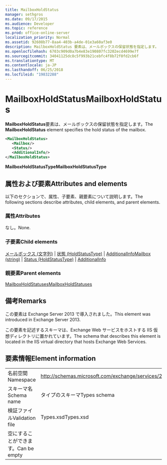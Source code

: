 ```yaml
---
title: MailboxHoldStatus
manager: sethgros
ms.date: 09/17/2015
ms.audience: Developer
ms.topic: reference
ms.prod: office-online-server
localization_priority: Normal
ms.assetid: 92608b77-8aa4-403b-a4de-01e3a60af3e0
description: MailboxHoldStatus 要素は、メールボックスの保留状態を指定します。
ms.openlocfilehash: 6703c909d0a7b4e83e190807fc3202ecd4699e7f
ms.sourcegitcommit: 34041125dc8c5f993b21cebfc4f8b72f0fd2cb6f
ms.translationtype: MT
ms.contentlocale: ja-JP
ms.lasthandoff: 06/25/2018
ms.locfileid: "19832288"
---
```

# <a name="mailboxholdstatus"></a><span data-ttu-id="c9adb-103">MailboxHoldStatus</span><span class="sxs-lookup"><span data-stu-id="c9adb-103">MailboxHoldStatus</span></span>

<span data-ttu-id="c9adb-104">**MailboxHoldStatus**要素は、メールボックスの保留状態を指定します。</span><span class="sxs-lookup"><span data-stu-id="c9adb-104">The **MailboxHoldStatus** element specifies the hold status of the mailbox.</span></span> 
  
```XML
<MailboxHoldStatus>
   <Mailbox/>
   <Status/>
   <AdditionalInfo/>
</MailboxHoldStatus>
```

<span data-ttu-id="c9adb-105">**MailboxHoldStatusType**</span><span class="sxs-lookup"><span data-stu-id="c9adb-105">**MailboxHoldStatusType**</span></span>

## <a name="attributes-and-elements"></a><span data-ttu-id="c9adb-106">属性および要素</span><span class="sxs-lookup"><span data-stu-id="c9adb-106">Attributes and elements</span></span>

<span data-ttu-id="c9adb-107">以下のセクションで、属性、子要素、親要素について説明します。</span><span class="sxs-lookup"><span data-stu-id="c9adb-107">The following sections describe attributes, child elements, and parent elements.</span></span>
  
### <a name="attributes"></a><span data-ttu-id="c9adb-108">属性</span><span class="sxs-lookup"><span data-stu-id="c9adb-108">Attributes</span></span>

<span data-ttu-id="c9adb-109">なし。</span><span class="sxs-lookup"><span data-stu-id="c9adb-109">None.</span></span>
  
### <a name="child-elements"></a><span data-ttu-id="c9adb-110">子要素</span><span class="sxs-lookup"><span data-stu-id="c9adb-110">Child elements</span></span>

<span data-ttu-id="c9adb-111">[メールボックス (文字列)](mailbox-string.md) | [状態 (HoldStatusType)](status-holdstatustype.md) | [AdditionalInfo](additionalinfo.md)</span><span class="sxs-lookup"><span data-stu-id="c9adb-111">[Mailbox (string)](mailbox-string.md) | [Status (HoldStatusType)](status-holdstatustype.md) | [AdditionalInfo](additionalinfo.md)</span></span>
  
### <a name="parent-elements"></a><span data-ttu-id="c9adb-112">親要素</span><span class="sxs-lookup"><span data-stu-id="c9adb-112">Parent elements</span></span>

[<span data-ttu-id="c9adb-113">MailboxHoldStatuses</span><span class="sxs-lookup"><span data-stu-id="c9adb-113">MailboxHoldStatuses</span></span>](mailboxholdstatuses.md)
  
## <a name="remarks"></a><span data-ttu-id="c9adb-114">備考</span><span class="sxs-lookup"><span data-stu-id="c9adb-114">Remarks</span></span>

<span data-ttu-id="c9adb-115">この要素は Exchange Server 2013 で導入されました。</span><span class="sxs-lookup"><span data-stu-id="c9adb-115">This element was introduced in Exchange Server 2013.</span></span>
  
<span data-ttu-id="c9adb-116">この要素を記述するスキーマは、Exchange Web サービスをホストする IIS 仮想ディレクトリに置かれています。</span><span class="sxs-lookup"><span data-stu-id="c9adb-116">The schema that describes this element is located in the IIS virtual directory that hosts Exchange Web Services.</span></span>
  
## <a name="element-information"></a><span data-ttu-id="c9adb-117">要素情報</span><span class="sxs-lookup"><span data-stu-id="c9adb-117">Element information</span></span>

|||
|:-----|:-----|
|<span data-ttu-id="c9adb-118">名前空間</span><span class="sxs-lookup"><span data-stu-id="c9adb-118">Namespace</span></span>  <br/> |http://schemas.microsoft.com/exchange/services/2006/types  <br/> |
|<span data-ttu-id="c9adb-119">スキーマ名</span><span class="sxs-lookup"><span data-stu-id="c9adb-119">Schema name</span></span>  <br/> |<span data-ttu-id="c9adb-120">タイプのスキーマ</span><span class="sxs-lookup"><span data-stu-id="c9adb-120">Types schema</span></span>  <br/> |
|<span data-ttu-id="c9adb-121">検証ファイル</span><span class="sxs-lookup"><span data-stu-id="c9adb-121">Validation file</span></span>  <br/> |<span data-ttu-id="c9adb-122">Types.xsd</span><span class="sxs-lookup"><span data-stu-id="c9adb-122">Types.xsd</span></span>  <br/> |
|<span data-ttu-id="c9adb-123">空にすることができます。</span><span class="sxs-lookup"><span data-stu-id="c9adb-123">Can be empty</span></span>  <br/> ||
   

